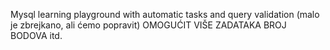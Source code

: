 Mysql learning playground with automatic tasks and query validation (malo je zbrejkano, ali ćemo popravit)
OMOGUĆIT VIŠE ZADATAKA
BROJ BODOVA itd.
